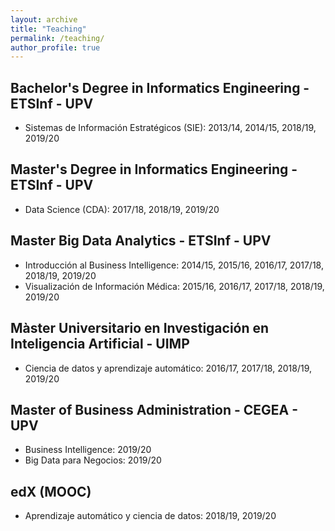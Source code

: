 ```yaml
---
layout: archive
title: "Teaching"
permalink: /teaching/
author_profile: true
---
```

<!--
---
layout: archive
title: "Teaching"
permalink: /teaching/
author_profile: true
---

{% include base_path %}

{% for post in site.teaching reversed %}
  {% include archive-single.html %}
{% endfor %}-->



Bachelor's Degree in Informatics Engineering - ETSInf - UPV
----

* Sistemas de Información Estratégicos (SIE): 2013/14, 2014/15, 2018/19, 2019/20

Master's Degree in Informatics Engineering - ETSInf - UPV
----

* Data Science (CDA): 2017/18, 2018/19, 2019/20

Master Big Data Analytics - ETSInf - UPV
----

* Introducción al Business Intelligence: 2014/15, 2015/16, 2016/17, 2017/18, 2018/19, 2019/20
* Visualización de Información Médica: 2015/16, 2016/17, 2017/18, 2018/19, 2019/20

Màster Universitario en Investigación en Inteligencia Artificial  - UIMP
----

* Ciencia de datos y aprendizaje automático: 2016/17, 2017/18, 2018/19, 2019/20


Master of Business Administration - CEGEA - UPV
----

* Business Intelligence: 2019/20
* Big Data para Negocios: 2019/20

edX (MOOC)
----

* Aprendizaje automático y ciencia de datos: 2018/19, 2019/20


